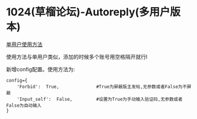 # 1024(草榴论坛)-Autoreply(多用户版本)

[单用户使用方法](https://github.com/0honus0/1024-Autoreply/blob/master/README.md)

使用方法与单用户类似，添加的时候多个账号用空格隔开就行l

新增config配置。使用方法为:
```
config={
    'Forbid':  True,              #True为屏蔽版主发帖,无参数或者False为不屏蔽
    'Input_self':  False,         #设置为True为手动输入验证码,无参数或者False为自动输入
}
```
